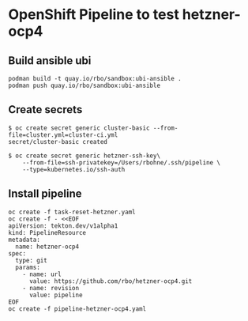 # OpenShift Pipeline to test hetzner-ocp4

## Build ansible ubi

```
podman build -t quay.io/rbo/sandbox:ubi-ansible .
podman push quay.io/rbo/sandbox:ubi-ansible

```

## Create secrets
```
$ oc create secret generic cluster-basic --from-file=cluster.yml=cluster-ci.yml
secret/cluster-basic created

$ oc create secret generic hetzner-ssh-key\
    --from-file=ssh-privatekey=/Users/rbohne/.ssh/pipeline \
    --type=kubernetes.io/ssh-auth
```

## Install pipeline

```
oc create -f task-reset-hetzner.yaml
oc create -f - <<EOF
apiVersion: tekton.dev/v1alpha1
kind: PipelineResource
metadata:
  name: hetzner-ocp4
spec:
  type: git
  params:
    - name: url
      value: https://github.com/rbo/hetzner-ocp4.git
    - name: revision
      value: pipeline
EOF
oc create -f pipeline-hetzner-ocp4.yaml
```